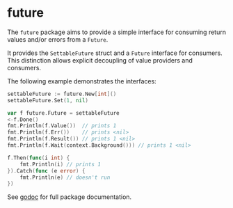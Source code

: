 # future

The `future` package aims to provide a simple interface for consuming return values and/or errors from a `Future`.

It provides the `SettableFuture` struct and a `Future` interface for consumers.
This distinction allows explicit decoupling of value providers and consumers.

The following example demonstrates the interfaces:

```go
settableFuture := future.New[int]()
settableFuture.Set(1, nil)

var f future.Future = settableFuture
<-f.Done()
fmt.Println(f.Value())  // prints 1
fmt.Println(f.Err())    // prints <nil>
fmt.Println(f.Result()) // prints 1 <nil>
fmt.Println(f.Wait(context.Background())) // prints 1 <nil>

f.Then(func(i int) {
    fmt.Println(i) // prints 1
}).Catch(func (e error) {
    fmt.Println(e) // doesn't run
})

```

See [godoc](https://godoc.org/github.com/neilisaac/future) for full package documentation.
